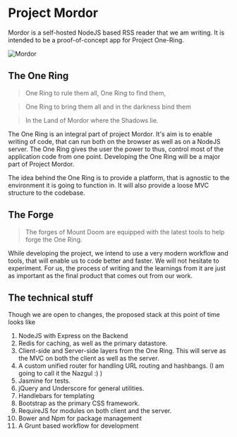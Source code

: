 # Project Mordor

Mordor is a self-hosted NodeJS based RSS reader that we am writing. It is intended to be a proof-of-concept app for Project One-Ring. 

![Mordor](http://upload.wikimedia.org/wikipedia/en/3/3a/Sauron.jpg "One Ring to Rule Them All")

## The One Ring

> One Ring to rule them all, One Ring to find them,

> One Ring to bring them all and in the darkness bind them

> In the Land of Mordor where the Shadows lie.

The One Ring is an integral part of project Mordor. It's aim is to enable writing of code, that can run both on the browser as well as on a NodeJS server. The One Ring gives the user the power to thus, control most of the application code from one point. Developing the One Ring will be a major part of Project Mordor. 

The idea behind the One Ring is to provide a platform, that is agnostic to the environment it is going to function in. It will also provide a loose MVC structure to the codebase. 

## The Forge

> The forges of Mount Doom are equipped with the latest tools to help forge the One Ring. 

While developing the project, we intend to use a very modern workflow and tools, that will enable us to code better and faster. We will not hesitate to experiment. For us, the process of writing and the learnings from it are just as important as the final product that comes out from our work. 

## The technical stuff

Though we are open to changes, the proposed stack at this point of time looks like

1. NodeJS with Express on the Backend
2. Redis for caching, as well as the primary datastore. 
3. Client-side and Server-side layers from the One Ring. This will serve as the MVC on both the client as well as the server. 
4. A custom unified router for handling URL routing and hashbangs. (I am going to call it the Nazgul :) )
5. Jasmine for tests. 
6. jQuery and Underscore for general utilities. 
7. Handlebars for templating
8. Bootstrap as the primary CSS framework. 
9. RequireJS for modules on both client and the server. 
10. Bower and Npm for package management
11. A Grunt based workflow for development